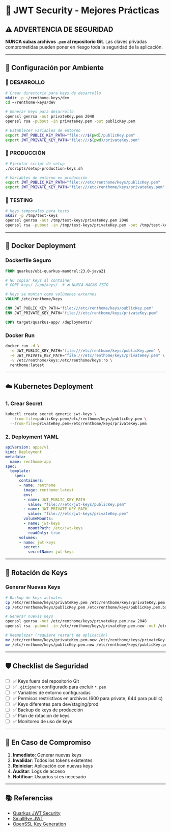 # 🔐 JWT Security - Mejores Prácticas

## ⚠️ ADVERTENCIA DE SEGURIDAD

**NUNCA subas archivos `.pem` al repositorio Git**. Las claves privadas comprometidas pueden poner en riesgo toda la seguridad de la aplicación.

---

## 🎯 Configuración por Ambiente

### 🔧 DESARROLLO
```bash
# Crear directorio para keys de desarrollo
mkdir -p ~/renthome-keys/dev
cd ~/renthome-keys/dev

# Generar keys para desarrollo
openssl genrsa -out privateKey.pem 2048
openssl rsa -pubout -in privateKey.pem -out publicKey.pem

# Establecer variables de entorno
export JWT_PUBLIC_KEY_PATH="file:///$(pwd)/publicKey.pem"
export JWT_PRIVATE_KEY_PATH="file:///$(pwd)/privateKey.pem"
```

### 🚀 PRODUCCIÓN
```bash
# Ejecutar script de setup
./scripts/setup-production-keys.sh

# Variables de entorno en producción
export JWT_PUBLIC_KEY_PATH="file:///etc/renthome/keys/publicKey.pem"
export JWT_PRIVATE_KEY_PATH="file:///etc/renthome/keys/privateKey.pem"
```

### 🧪 TESTING
```bash
# Keys temporales para tests
mkdir -p /tmp/test-keys
openssl genrsa -out /tmp/test-keys/privateKey.pem 2048
openssl rsa -pubout -in /tmp/test-keys/privateKey.pem -out /tmp/test-keys/publicKey.pem
```

---

## 🐳 Docker Deployment

### Dockerfile Seguro
```dockerfile
FROM quarkus/ubi-quarkus-mandrel:23.0-java21

# NO copiar keys al container
# COPY keys/ /app/keys/  # ❌ NUNCA HAGAS ESTO

# Keys se montan como volúmenes externos
VOLUME /etc/renthome/keys

ENV JWT_PUBLIC_KEY_PATH="file:///etc/renthome/keys/publicKey.pem"
ENV JWT_PRIVATE_KEY_PATH="file:///etc/renthome/keys/privateKey.pem"

COPY target/quarkus-app/ /deployments/
```

### Docker Run
```bash
docker run -d \
  -e JWT_PUBLIC_KEY_PATH="file:///etc/renthome/keys/publicKey.pem" \
  -e JWT_PRIVATE_KEY_PATH="file:///etc/renthome/keys/privateKey.pem" \
  -v /etc/renthome/keys:/etc/renthome/keys:ro \
  renthome:latest
```

---

## ☁️ Kubernetes Deployment

### 1. Crear Secret
```bash
kubectl create secret generic jwt-keys \
  --from-file=publicKey.pem=/etc/renthome/keys/publicKey.pem \
  --from-file=privateKey.pem=/etc/renthome/keys/privateKey.pem
```

### 2. Deployment YAML
```yaml
apiVersion: apps/v1
kind: Deployment
metadata:
  name: renthome-app
spec:
  template:
    spec:
      containers:
      - name: renthome
        image: renthome:latest
        env:
        - name: JWT_PUBLIC_KEY_PATH
          value: "file:///etc/jwt-keys/publicKey.pem"
        - name: JWT_PRIVATE_KEY_PATH
          value: "file:///etc/jwt-keys/privateKey.pem"
        volumeMounts:
        - name: jwt-keys
          mountPath: /etc/jwt-keys
          readOnly: true
      volumes:
      - name: jwt-keys
        secret:
          secretName: jwt-keys
```

---

## 🔄 Rotación de Keys

### Generar Nuevas Keys
```bash
# Backup de keys actuales
cp /etc/renthome/keys/privateKey.pem /etc/renthome/keys/privateKey.pem.backup
cp /etc/renthome/keys/publicKey.pem /etc/renthome/keys/publicKey.pem.backup

# Generar nuevas keys
openssl genrsa -out /etc/renthome/keys/privateKey.pem.new 2048
openssl rsa -pubout -in /etc/renthome/keys/privateKey.pem.new -out /etc/renthome/keys/publicKey.pem.new

# Reemplazar (requiere restart de aplicación)
mv /etc/renthome/keys/privateKey.pem.new /etc/renthome/keys/privateKey.pem
mv /etc/renthome/keys/publicKey.pem.new /etc/renthome/keys/publicKey.pem
```

---

## 🛡️ Checklist de Seguridad

- [ ] ✅ Keys fuera del repositorio Git
- [ ] ✅ `.gitignore` configurado para excluir `*.pem`
- [ ] ✅ Variables de entorno configuradas
- [ ] ✅ Permisos restrictivos en archivos (600 para private, 644 para public)
- [ ] ✅ Keys diferentes para dev/staging/prod
- [ ] ✅ Backup de keys de producción
- [ ] ✅ Plan de rotación de keys
- [ ] ✅ Monitoreo de uso de keys

---

## 🚨 En Caso de Compromiso

1. **Inmediato**: Generar nuevas keys
2. **Invalidar**: Todos los tokens existentes
3. **Reiniciar**: Aplicación con nuevas keys
4. **Auditar**: Logs de acceso
5. **Notificar**: Usuarios si es necesario

---

## 📚 Referencias

- [Quarkus JWT Security](https://quarkus.io/guides/security-jwt)
- [SmallRye JWT](https://smallrye.io/smallrye-jwt/)
- [OpenSSL Key Generation](https://www.openssl.org/docs/man1.1.1/man1/openssl-genrsa.html)
